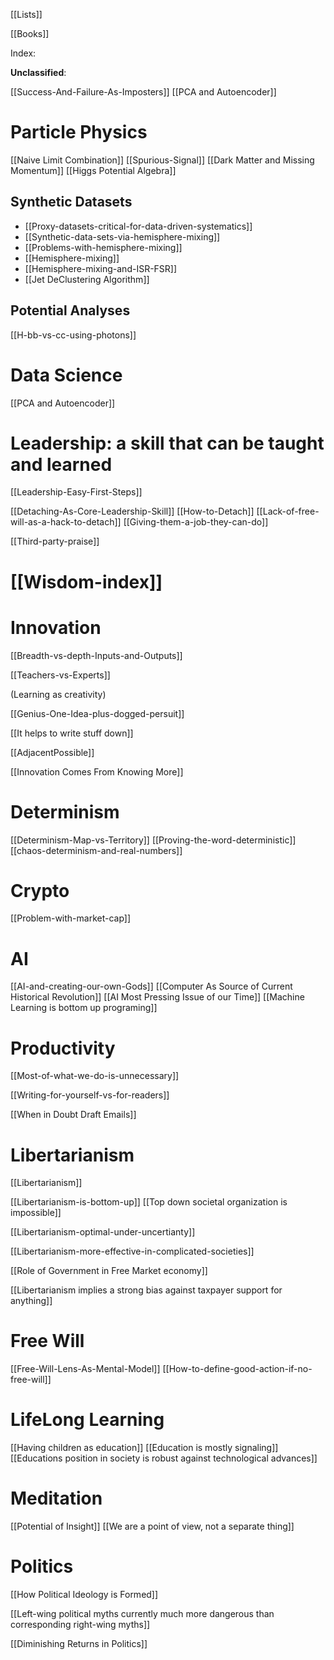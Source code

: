 	

[[Lists]]

[[Books]]

Index:

**Unclassified**:

[[Success-And-Failure-As-Imposters]]
[[PCA and Autoencoder]]


# Particle Physics

[[Naive Limit Combination]]
[[Spurious-Signal]]
[[Dark Matter and Missing Momentum]]
[[Higgs Potential Algebra]]

## Synthetic Datasets

- [[Proxy-datasets-critical-for-data-driven-systematics]]
- [[Synthetic-data-sets-via-hemisphere-mixing]]
- [[Problems-with-hemisphere-mixing]]
- [[Hemisphere-mixing]]
- [[Hemisphere-mixing-and-ISR-FSR]]
- [[Jet DeClustering Algorithm]]




## Potential Analyses
[[H-bb-vs-cc-using-photons]]

# Data Science

[[PCA and Autoencoder]]

# Leadership: a skill that can be taught and learned

[[Leadership-Easy-First-Steps]]

[[Detaching-As-Core-Leadership-Skill]]
[[How-to-Detach]]
[[Lack-of-free-will-as-a-hack-to-detach]]
[[Giving-them-a-job-they-can-do]]



[[Third-party-praise]]



# [[Wisdom-index]]



# Innovation

[[Breadth-vs-depth-Inputs-and-Outputs]]

[[Teachers-vs-Experts]]

(Learning as creativity)

[[Genius-One-Idea-plus-dogged-persuit]]

[[It helps to write stuff down]]

[[AdjacentPossible]]

[[Innovation Comes From Knowing More]]


# Determinism

[[Determinism-Map-vs-Territory]]
[[Proving-the-word-deterministic]]
[[chaos-determinism-and-real-numbers]]


# Crypto

[[Problem-with-market-cap]]


# AI

[[AI-and-creating-our-own-Gods]]
[[Computer As Source of Current Historical Revolution]]
[[AI Most Pressing Issue of our Time]]
[[Machine Learning is bottom up programing]]

# Productivity 
[[Most-of-what-we-do-is-unnecessary]]

[[Writing-for-yourself-vs-for-readers]]

[[When in Doubt Draft Emails]]


# Libertarianism 

[[Libertarianism]]

[[Libertarianism-is-bottom-up]]
[[Top down societal organization is impossible]]

[[Libertarianism-optimal-under-uncertianty]]

[[Libertarianism-more-effective-in-complicated-societies]]

[[Role of Government in Free Market economy]]

[[Libertarianism implies a strong bias against taxpayer support for anything]] 

# Free Will
[[Free-Will-Lens-As-Mental-Model]]
[[How-to-define-good-action-if-no-free-will]]


# LifeLong Learning
[[Having children as education]]
[[Education is mostly signaling]]
[[Educations position in society is robust against technological advances]]


# Meditation
[[Potential of Insight]]
[[We are a point of view, not a separate thing]]


# Politics

[[How Political Ideology is Formed]]

[[Left-wing political myths currently much more dangerous than corresponding right-wing myths]]

[[Diminishing Returns in Politics]]